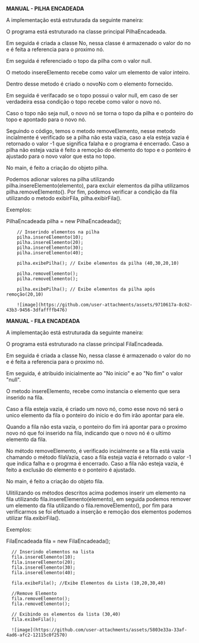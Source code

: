 **MANUAL - PILHA ENCADEADA**

A implementação está estruturada da seguinte maneira:

O programa está estruturado na classe principal PilhaEncadeada.

Em seguida é criada a classe No, nessa classe é armazenado o valor do no e é feita a referencia para o proximo nó.

Em seguida é referenciado o topo da pilha com o valor null.

O metodo insereElemento recebe como valor um elemento de valor inteiro.

Dentro desse metodo é criado o novoNo com o elemento fornecido.

Em seguida é verifacado se o topo possui o valor null, em caso de ser verdadeira essa condição o topo recebe como valor o novo nó.

Caso o topo não seja null, o novo nó se torna o topo da pilha e o ponteiro do topo e apontado para o novo nó.

Seguindo o código, temos o metodo removeElemento, nesse metodo incialmente é verificado se a pilha não esta vazia, caso a ela esteja vazia é retornado o valor -1 que significa falaha e o programa é encerrado. Caso a pilha não esteja vazia é feito a remoção do elemento do topo e o ponteiro é ajustado para o novo valor que esta no topo.

No main, é feito a criação do objeto pilha.

Podemos adionar valores na pilha utilizando pilha.insereElemento(elemento), para excluir elementos da pilha utilizamos pilha.removeElemento(). Por fim, podemos verificar a condição da fila utilizando o metodo exibirFila, pilha.exibirFila().

Exemplos:

PilhaEncadeada pilha = new PilhaEncadeada();

        // Inserindo elementos na pilha
        pilha.insereElemento(10);
        pilha.insereElemento(20);
        pilha.insereElemento(30);
        pilha.insereElemento(40);

        pilha.exibePilha(); // Exibe elementos da pilha (40,30,20,10)

        pilha.removeElemento(); 
        pilha.removeElemento();

        pilha.exibePilha(); // Exibe elementos da pilha após remoção(20,10)

        ![image](https://github.com/user-attachments/assets/9710617a-8c62-43b3-9456-3dfaffffb476)




**MANUAL - FILA ENCADEADA**

A implementação está estruturada da seguinte maneira:

O programa está estruturado na classe principal FilaEncadeada.

Em seguida é criada a classe No, nessa classe é armazenado o valor do no e é feita a referencia para o proximo nó.

Em seguida, é atribuido inicialmente ao "No inicio" e ao "No fim" o valor "null".

O metodo insereElemento, recebe como instancia o elemento que sera inserido na fila.

Caso a fila esteja vazia, é criado um novo nó, como esse novo nó será o unico elemento da fila o ponteiro do inicio e do fim irão apontar para ele.

Quando a fila não esta vazia, o ponteiro do fim irá apontar para o proximo novo nó que foi inserido na fila, indicando que o novo nó é o ultimo elemento da fila.

No método removeElemento, é verificado incialmente se a fila está vazia chamando o método filaVazia, caso a fila esteja vazia é retornado o valor -1 que indica falha e o progrma é encerrado. Caso a fila não esteja vazia, é feito a exclusão do elemento e o ponteiro é ajustado.

No main, é feito a criação do objeto fila.

Ulitilizando os métodos descritos acima podemos inserir um elemento na fila utilizando fila.insereElemento(elemento), em seguida podemos remover um elemento da fila utilizando o fila.removeElemento(), por fim para verificarmos se foi efetuado a inserção e remoção dos elementos podemos utilizar fila.exibirFila().

Exemplos: 

FilaEncadeada fila = new FilaEncadeada();

      // Inserindo elementos na lista
      fila.insereElemento(10);
      fila.insereElemento(20);
      fila.insereElemento(30);
      fila.insereElemento(40);

      fila.exibeFila(); //Exibe Elementos da Lista (10,20,30,40)

      //Remove Elemento
      fila.removeElemento();
      fila.removeElemento();

      // Exibindo os elementos da lista (30,40)
      fila.exibeFila();

      ![image](https://github.com/user-attachments/assets/5803e33a-33af-4ad6-afc2-12115c0f2570)









